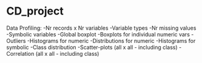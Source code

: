 # CD_project

Data Profiling:
-Nr records x Nr variables
-Variable types
-Nr missing values
-Symbolic variables
-Global boxplot
-Boxplots for individual numeric vars
-Outliers
-Histograms for numeric
-Distributions for numeric
-Histograms for symbolic
-Class distribution
-Scatter-plots (all x all - including class)
-Correlation (all x all - including class)

